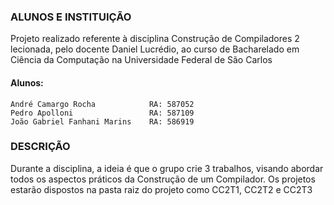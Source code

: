 ### ALUNOS E INSTITUIÇÃO
Projeto realizado referente à disciplina Construção de Compiladores 2 lecionada, pelo docente Daniel Lucrédio, ao curso de Bacharelado em Ciência da Computação na Universidade Federal de São Carlos

#### Alunos:
    André Camargo Rocha            RA: 587052
    Pedro Apolloni                 RA: 587109
    João Gabriel Fanhani Marins    RA: 586919
### DESCRIÇÃO

Durante a disciplina, a ideia é que o grupo crie 3 trabalhos, visando abordar todos os aspectos práticos da Construção de um Compilador. Os projetos estarão dispostos na pasta raiz do projeto como CC2T1, CC2T2 e CC2T3
